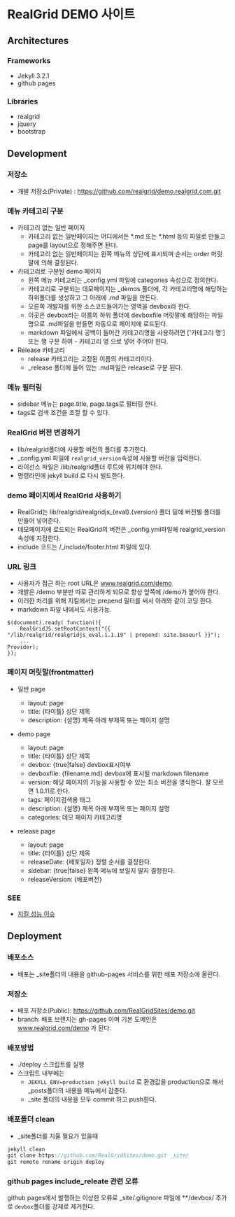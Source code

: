 # RealGrid DEMO 사이트

## Architectures

### Frameworks

- Jekyll 3.2.1
- github pages

### Libraries

- realgrid
- jquery
- bootstrap

## Development

### 저장소

- 개발 저장소(Private) : https://github.com/realgrid/demo.realgrid.com.git

### 메뉴 카테고리 구분

- 카테고리 없는 일반 페이지
  - 카테고리 없는 일반페이지는 어디에서든 *.md 또는 *.html 등의 파일로 만들고 page를 layout으로 정해주면 된다.
  - 카테고리 없는 일반페이지는 왼쪽 메뉴의 상단에 표시되며 순서는 order 머릿말에 의해 결정된다.
- 카테고리로 구분된 demo 페이지
  - 왼쪽 메뉴 카테고리는 _config.yml 파일에 categories 속성으로 정의한다.
  - 카테고리로 구분되는 데모페이지는 _demos 폴더에, 각 카테고리명에 해당하는 하위폴더를 생성하고 그 아래에 .md 파일을 만든다.
  - 오른쪽 개발자를 위한 소스코드들어가는 영역을 devbox라 한다.
  - 이곳은 devbox라는 이름의 하위 폴더에 devboxfile 머릿말에 해당하는 파일명으로 .md파일을 만들면 자동으로 페이지에 로드된다.
  - markdown 파일에서 공백이 들어간 카테고리명을 사용하려면 ['카테고리 명'] 또는 행 구분 하여 - 카테고리 명 으로 넣어 주어야 한다.
- Release 카테고리
  - release 카테고리는 고정된 이름의 카테고리이다.
  - _release 폴더에 들어 있는 .md파일은 release로 구분 된다.

### 메뉴 필터링

- sidebar 메뉴는 page.title, page.tags로 필터링 한다.
- tags로 검색 조건을 조절 할 수 있다.

### RealGrid 버전 변경하기

- lib/realgrid폴더에 사용할 버전의 폴더를 추가한다.
- _config.yml 파일에 `realgrid_version`속성에 사용할 버전을 입력한다.
- 라이선스 파일은 /lib/realgrid폴더 루트에 위치해야 한다.
- 명령라인에 jekyll build 로 다시 빌드한다.

### demo 페이지에서 RealGrid 사용하기

- RealGrid는 lib/realgrid/realgridjs_{eval}.{version} 폴더 밑에 버전별 폴더를 만들어 넣어준다.
- 데모페이지에 로드되는 RealGrid의 버전은 _config.yml파일에 realgrid_version 속성에 지정한다.
- include 코드는 /_include/footer.html 파일에 있다.

### URL 링크

- 사용자가 접근 하는 root URL은 www.realgrid.com/demo
- 개발은 /demo 부분만 따로 관리하게 되므로 항상 앞쪽에 /demo가 붙어야 한다.
- 이러한 처리를 위해 지킬에서는 prepend 필터를 써서 아래와 같이 코딩 한다.
- markdown 파일 내에서도 사용가능.

```
$(document).ready( function(){
    RealGridJS.setRootContext("{{ "/lib/realgrid/realgridjs_eval.1.1.19" | prepend: site.baseurl }}");
    ...
Provider);
});
```

### 페이지 머릿말(frontmatter)

- 일반 page
  - layout: page
  - title: {타이틀} 상단 제목
  - description: {설명} 제목 아래 부제목 또는 페이지 설명

- demo page
  - layout: page
  - title: {타이틀} 상단 제목
  - devbox: {true|false} devbox표시여부
  - devboxfile: {filename.md} devbox에 표시될 markdown filename
  - version: 해당 페이지의 기능을 사용할 수 있는 최소 버전을 명식한다. 잘 모르면 1.0.11로 한다.
  - tags: 페이지검색용 태그
  - description: {설명} 제목 아래 부제목 또는 페이지 설명
  - categories: 데모 페이지 카테고리명

- release page
  - layout: page
  - title: {타이틀} 상단 제목
  - releaseDate: {배포일자} 정렬 순서를 결정한다.
  - sidebar: {true|false} 왼쪽 메뉴에 보일지 말지 결정한다.
  - releaseVersion: {배포버전}

### SEE

- [지킬 성능 이슈](https://wiredcraft.com/blog/make-jekyll-fast/)

## Deployment

### 배포소스

- 배포는 _site폴더의 내용을 github-pages 서비스를 위한 배포 저장소에 올린다.

### 저장소

- 배포 저장소(Public): https://github.com/RealGridSites/demo.git
- branch: 배포 브랜치는 gh-pages 이며 기본 도메인은 www.realgrid.com/demo 가 된다.

### 배포방법

- ./deploy 스크립트를 실행
- 스크립트 내부에는
  - `JEKYLL_ENV=production jekyll build` 로 환경값을 production으로 해서 _posts폴더의 내용을 메뉴에서 감춘다.
  - _site 폴더의 내용을 모두 commit 하고 push한다.

### 배포폴더 clean

- _site폴더를 지울 필요가 있을때

```js
jekyll clean
git clone https://github.com/RealGridSites/demo.git _site/
git remote rename origin deploy
```

### github pages include_releate 관련 오류

github pages에서 발행하는 이상한 오류로 _site/.gitignore 파일에 **/devbox/ 추가로 `devbox`폴더를 강제로 제거한다.
